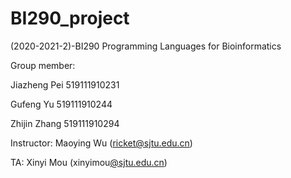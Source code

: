 # BI290_project

(2020-2021-2)-BI290 Programming Languages for Bioinformatics



Group member:

Jiazheng Pei 519111910231

Gufeng Yu 519111910244

Zhijin Zhang 519111910294



Instructor: Maoying Wu (ricket@sjtu.edu.cn)

TA: Xinyi Mou (xinyimou[@sjtu.edu.cn](mailto:rockywei@sjtu.edu.cn))

